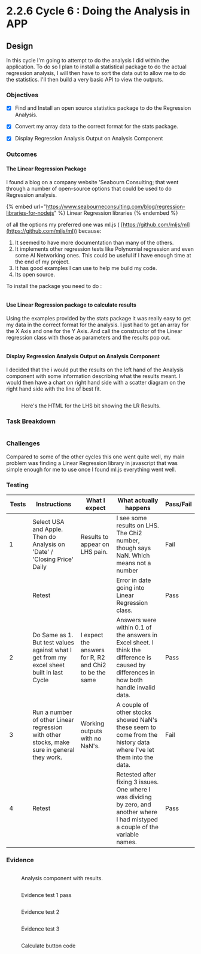 # 2.2.6 Cycle 6 : Doing the Analysis in APP

## Design

In this cycle I'm going to attempt to do the analysis I did within the application. To do so I plan to install a statistical package to do the actual regression analysis, I will then have to sort the data out to allow me to do the statistics. I'll then build a very basic API to view the outputs.

### Objectives

* [x] Find and Install an open source statistics package to do the Regression Analysis.
* [x] Convert my array data to the correct format for the stats package.
* [x] Display Regression Analysis Output on Analysis Component



### Outcomes

#### The Linear Regression Package

I found a blog on a company website 'Seabourn Consulting; that went through a number of open-source options that could be used to do Regression analysis.&#x20;

{% embed url="https://www.seabourneconsulting.com/blog/regression-libraries-for-nodejs" %}
Linear Regression libraries
{% endembed %}

of all the options my preferred one was ml.js  ( [https://github.com/mljs/ml](https://github.com/mljs/ml))  because:

1. It seemed to have more documentation than many of the others.
2. It implements other regression tests like Polynomial regression and even some AI Networking ones. This could be useful if I have enough time at the end of my project.
3. It has good examples I can use to help me build my code.
4. Its open source.&#x20;

To install the package you need to do :

<figure><img src="../.gitbook/assets/image (6).png" alt=""><figcaption></figcaption></figure>

#### Use Linear Regression package to calculate results

Using the examples provided by the stats package it was really easy to get my data in the correct format for the analysis. I just had to get an array for the X Axis and one for the Y Axis. And call the constructor of the Linear regression class with those as parameters and the results pop out.

<figure><img src="../.gitbook/assets/image (1) (1) (1) (1).png" alt=""><figcaption></figcaption></figure>

#### Display Regression Analysis Output on Analysis Component

I decided that the i would put the results on the left hand of the Analysis component with some information describing what the results meant. I would then have a chart on right hand side with a scatter diagram on the right hand side with the line of best fit.

<figure><img src="../.gitbook/assets/image (2) (1) (1) (1).png" alt=""><figcaption><p>Here's the HTML for the LHS bit showing the LR Results.</p></figcaption></figure>

### Task Breakdown

<figure><img src="../.gitbook/assets/image (98).png" alt=""><figcaption></figcaption></figure>

### Challenges

Compared to some of the other cycles this one went quite well, my main problem was finding a Linear Regression library in javascript that was simple enough for me to use once I found ml.js everything went well.

### Testing

<table><thead><tr><th width="65">Tests</th><th width="208">Instructions</th><th width="160">What I expect</th><th width="266">What actually happens</th><th>Pass/Fail</th></tr></thead><tbody><tr><td>1</td><td>Select USA and Apple. Then do Analysis on 'Date' / 'Closing Price' Daily</td><td>Results to appear on LHS pain.</td><td>I see some results on LHS. The Chi2 number, though says NaN. Which means not a number</td><td>Fail</td></tr><tr><td></td><td>Retest</td><td></td><td>Error in date going into Linear Regression class.</td><td>Pass</td></tr><tr><td>2</td><td> Do Same as 1. But test values against what I get from my excel sheet built in last Cycle</td><td>I expect the answers for R, R2 and Chi2 to be the same</td><td>Answers were within 0.1 of the answers in Excel sheet. I think the difference is caused by differences in how both handle invalid data.</td><td>Pass</td></tr><tr><td>3</td><td>Run a number of other Linear regression with other stocks, make sure in general they work.</td><td>Working outputs with no NaN's.</td><td>A couple of other stocks showed NaN's these seem to come from the history data where I've let them into the data.</td><td>Fail</td></tr><tr><td>4</td><td>Retest</td><td></td><td>Retested after fixing 3 issues. One where I was dividing by zero, and another where I had mistyped a couple of the variable names.</td><td>Pass</td></tr></tbody></table>

### Evidence

<figure><img src="../.gitbook/assets/image (78).png" alt=""><figcaption><p>Analysis component with results.</p></figcaption></figure>

<figure><img src="../.gitbook/assets/image (2) (1).png" alt=""><figcaption><p>Evidence test 1 pass</p></figcaption></figure>

<figure><img src="../.gitbook/assets/image (1) (1) (1).png" alt=""><figcaption><p>Evidence test 2</p></figcaption></figure>

<figure><img src="../.gitbook/assets/image (2) (1) (1).png" alt=""><figcaption><p>Evidence test 3</p></figcaption></figure>

<figure><img src="../.gitbook/assets/image (79).png" alt=""><figcaption><p>Calculate button code</p></figcaption></figure>
